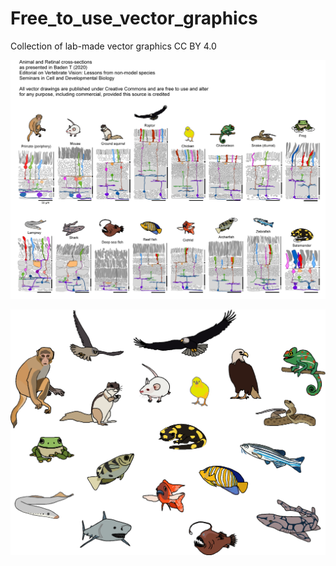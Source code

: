# Free_to_use_vector_graphics
Collection of lab-made vector graphics CC BY 4.0

![](Retinas_and_Animals_collection.png)

![](Animals_large2.png)


